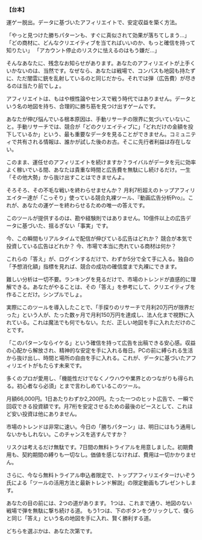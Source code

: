 **【台本】**

運ゲー脱出。データに基づいたアフィリエイトで、安定収益を築く方法。

「やっと見つけた勝ちパターンも、すぐに真似されて効果が落ちてしまう…」
「どの商材に、どんなクリエイティブを当てればいいのか、もっと確信を持って知りたい」
「アカウント停止のリスクに怯えるのはもう嫌だ…」

そんなあなたに、残念なお知らせがあります。あなたのアフィリエイトが上手くいかないのは、当然です。なぜなら、あなたは戦場で、コンパスも地図も持たずに、ただ闇雲に銃を乱射しているのと同じだから。それでは弾（広告費）が尽きるのは当たり前でしょ。

アフィリエイトは、もはや根性論やセンスで戦う時代ではありません。データという名の地図を持ち、合理的に勝ち筋を見つけ出すゲームです。

あなたが伸び悩んでいる根本原因は、手動リサーチの限界に気づいていないこと。手動リサーチでは、競合が「どのクリエイティブに」「どれだけの金額を投下しているか」という、最も重要なデータを見ることができません。コミュニティで共有される情報は、誰かが試した後のお古。そこに先行者利益は存在しない。

このまま、運任せのアフィリエイトを続けますか？ライバルがデータを元に効率よく稼いでいる間、あなたは貴重な時間と広告費を無駄にし続けるだけ。一生「その他大勢」から抜け出すことはできませんよ。

そろそろ、その不毛な戦いを終わらせませんか？
月利7桁超えのトップアフィリエイター達が「こっそり」使っている競合丸裸ツール、『動画広告分析Pro』。これが、あなたの運ゲーを終わらせるための唯一の答えです。

このツールが提供するのは、勘や経験則ではありません。10億件以上の広告データに基づいた、揺るぎない「事実」です。

今、この瞬間もリアルタイムで配信が伸びている広告はどれか？
競合が本気で投資している広告はどれか？
今、市場で本当に売れている商材は何か？

これらの「答え」が、ログインするだけで、わずか5分で全て手に入る。独自の「予想消化額」指標を見れば、競合の成功の確信度まで丸裸にできます。

難しい分析は一切不要。ランキングを見るだけで、市場のトレンドが直感的に理解できる。あなたがやることは、その「答え」を参考にして、クリエイティブを作ることだけ。シンプルでしょ。

実際にこのツールを導入したことで、「手探りのリサーチで月利20万円が限界だった」という人が、たった数ヶ月で月利150万円を達成し、法人化まで視野に入れている。これは魔法でも何でもない。ただ、正しい地図を手に入れただけのことです。

「このパターンならイケる」という確信を持って広告を出稿できる安心感。収益の心配から解放され、精神的な安定を手に入れる毎日。PCの前に縛られる生活から抜け出し、時間と場所の自由を手に入れる。これが、データに基づいたアフィリエイトがもたらす未来です。

多くのプロが愛用し、「機能性だけでなくノウハウや業界とのつながりも得られる。初心者なら必須」とまで言わしめているこのツール。

月額66,000円。1日あたりわずか2,200円。たった一つのヒット広告で、一瞬で回収できる投資額です。月7桁を安定させるための最後のピースとして、これほど安い投資は他にありません。

市場のトレンドは非常に速い。今日の「勝ちパターン」は、明日にはもう通用しないかもしれない。このチャンスを逃すんですか？

リスクは考えるだけ無駄です。7日間の無料トライアルを用意しました。初期費用も、契約期間の縛りも一切なし。価値を感じなければ、費用は一切かかりません。

さらに、今なら無料トライアル申込者限定で、トップアフィリエイターけいぞう氏による「ツールの活用方法と最新トレンド解説」の限定動画もプレゼントします。

あなたの目の前には、2つの道があります。
1つは、これまで通り、地図のない戦場で弾を無駄に撃ち続ける道。
もう1つは、下のボタンをクリックして、僕らと同じ「答え」という名の地図を手に入れ、賢く勝利する道。

どちらを選ぶかは、あなた次第です。
